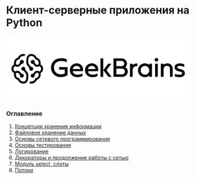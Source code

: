 # Клиент-серверные приложения на Python
<div align="center">

![Geekbrains logo](img/geekbrains_logo.png)

</div>

### Оглавление

<ol type="1">
    <li><a href="homework/lesson1">Концепции хранения информации</a></li>
    <li><a href="homework/lesson2">Файловое хранение данных</a></li>
    <li><a href="homework/lesson3">Основы сетевого программирования</a></li>
    <li><a href="tests/lesson3">Основы тестирования</a></li>
    <li><a href="homework/lesson5">Логирование</a></li>
    <li><a href="homework/lesson6">Декораторы и продолжение работы с сетью</a></li>
    <li><a href="#">Модуль select, слоты</a></li>
    <li><a href="#">Потоки</a></li>
</ol>
